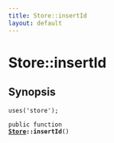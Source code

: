 ```yaml
---
title: Store::insertId
layout: default
---
```


# Store::insertId

## Synopsis

<code>uses('store');</code>

<code>public function <b><a href="Store">Store</a>::insertId</b>()</code>

